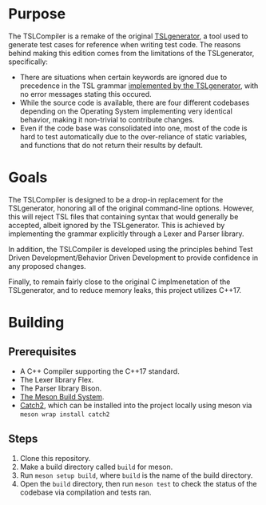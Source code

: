 # Purpose
The TSLCompiler is a remake of the original [TSLgenerator](https://github.com/alexorso/tslgenerator), a tool used to generate test cases for reference when writing test code. The reasons behind making this edition comes from the limitations of the TSLgenerator, specifically:
- There are situations when certain keywords are ignored due to precedence in the TSL grammar [implemented by the TSLgenerator](https://github.com/alexorso/tslgenerator/blob/master/Docs/TSLgenerator-manual.txt), with no error messages stating this occured.
- While the source code is available, there are four different codebases depending on the Operating System implementing very identical behavior, making it non-trivial to contribute changes.
- Even if the code base was consolidated into one, most of the code is hard to test automatically due to the over-reliance of static variables, and functions that do not return their results by default.

# Goals
The TSLCompiler is designed to be a drop-in replacement for the TSLgenerator, honoring all of the original command-line options. However, this will reject TSL files that containing syntax that would generally be accepted, albeit ignored by the TSLgenerator. This is achieved by implementing the grammar explicitly through a Lexer and Parser library.

In addition, the TSLCompiler is developed using the principles behind Test Driven Development/Behavior Driven Development to provide confidence in any proposed changes.

Finally, to remain fairly close to the original C implmenetation of the TSLgenerator, and to reduce memory leaks, this project utilizes C++17.

# Building
## Prerequisites
- A C++ Compiler supporting the C++17 standard.
- The Lexer library Flex.
- The Parser library Bison.
- [The Meson Build System](https://mesonbuild.com/SimpleStart.html).
- [Catch2](https://github.com/catchorg/Catch2), which can be installed into the project locally using meson via `meson wrap install catch2`

## Steps
1. Clone this repository.
2. Make a build directory called `build` for meson.
3. Run `meson setup build`, where `build` is the name of the build directory.
4. Open the `build` directory, then run `meson test` to check the status of the codebase via compilation and tests ran.
